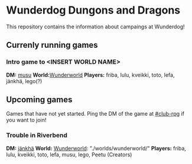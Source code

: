 # Wunderdog Dungons and Dragons

This repository contains the information about campaings at Wunderdog!


## Currenly running games

### Intro game to \<INSERT WORLD NAME\>
**DM:** [musu] 
**World:**[Wunderworld] 
**Players:** friba, lulu, kveikki, toto, lefa, jänkhä, lego(?) 

## Upcoming games
Games that have not yet started. Ping the DM of the game at
[#club-rpg](https://wunderdog.slack.com/archives/C0A9YTLLR) if you want to join!

### Trouble in Riverbend
**DM:** [jänkhä] 
**World:** [Wunderworld]: "./worlds/wunderworld/" 
**Players:** friba, lulu, kveikki, toto, lefa, musu, lego, Peetu (Creators) 

[jänkhä]: https://wunderdog.slack.com/team/U01FB70V17H
[musu]: https://wunderdog.slack.com/team/U01R7T0GRDZ
[Wunderworld]: "./worlds/wunderworld/"
